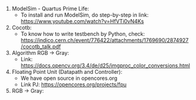 1.  ModelSim - Quartus Prime Life:
    -   To install and run ModelSim, do step-by-step in link: https://www.youtube.com/watch?v=HfVTi0vN4Ks
2.  Cocotb:
    -   To know how to write testbench by Python, check: https://indico.cern.ch/event/776422/attachments/1769690/2874927/cocotb_talk.pdf
3.  Algorithm RGB -> Gray:
    -   Link: https://docs.opencv.org/3.4/de/d25/imgproc_color_conversions.html
4. Floating Point Unit (Datapath and Controller):
    -   We have open source in opencores.org 
    -   Link PJ: https://opencores.org/projects/fpu
5. RGB -> Gray:

